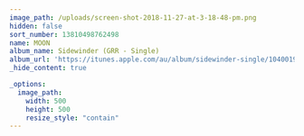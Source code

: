 ```yaml
---
image_path: /uploads/screen-shot-2018-11-27-at-3-18-48-pm.png
hidden: false
sort_number: 13810498762498
name: MOON
album_name: Sidewinder (GRR - Single)
album_url: 'https://itunes.apple.com/au/album/sidewinder-single/1040019966'
_hide_content: true

_options:
  image_path:
    width: 500
    height: 500
    resize_style: "contain"
---
```


